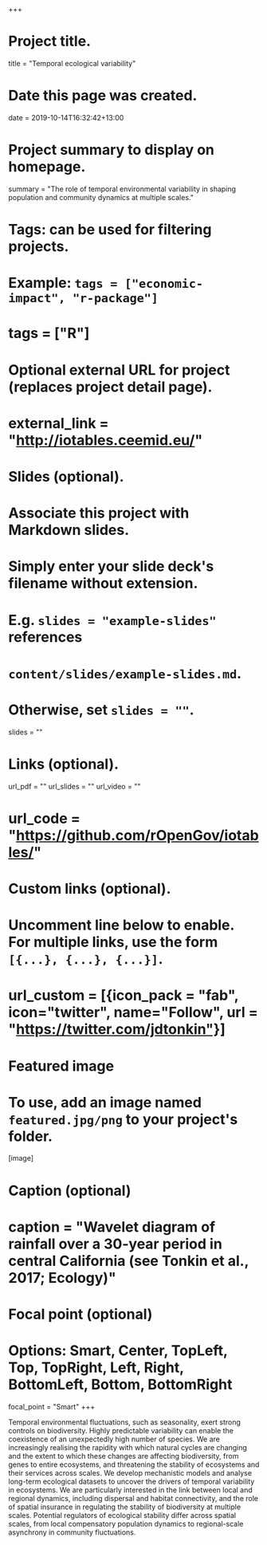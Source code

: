 +++
# Project title.
title = "Temporal ecological variability"

# Date this page was created.
date = 2019-10-14T16:32:42+13:00

# Project summary to display on homepage.
summary = "The role of temporal environmental variability in shaping population and community dynamics at multiple scales."

# Tags: can be used for filtering projects.
# Example: `tags = ["economic-impact", "r-package"]`
# tags = ["R"]

# Optional external URL for project (replaces project detail page).
# external_link = "http://iotables.ceemid.eu/"

# Slides (optional).
#   Associate this project with Markdown slides.
#   Simply enter your slide deck's filename without extension.
#   E.g. `slides = "example-slides"` references 
#   `content/slides/example-slides.md`.
#   Otherwise, set `slides = ""`.
slides = ""

# Links (optional).
url_pdf = ""
url_slides = ""
url_video = ""
# url_code = "https://github.com/rOpenGov/iotables/"

# Custom links (optional).
#   Uncomment line below to enable. For multiple links, use the form `[{...}, {...}, {...}]`.
# url_custom = [{icon_pack = "fab", icon="twitter", name="Follow", url = "https://twitter.com/jdtonkin"}]

# Featured image
# To use, add an image named `featured.jpg/png` to your project's folder. 
[image]
  # Caption (optional)
  # caption = "Wavelet diagram of rainfall over a 30-year period in central California (see Tonkin et al., 2017; Ecology)"
  
  # Focal point (optional)
  # Options: Smart, Center, TopLeft, Top, TopRight, Left, Right, BottomLeft, Bottom, BottomRight
  focal_point = "Smart"
+++


Temporal environmental fluctuations, such as seasonality, exert strong controls on biodiversity. Highly predictable variability can enable the coexistence of an unexpectedly high number of species. We are increasingly realising the rapidity with which natural cycles are changing and the extent to which these changes are affecting biodiversity, from genes to entire ecosystems, and threatening the stability of ecosystems and their services across scales. We develop mechanistic models and analyse long-term ecological datasets to uncover the drivers of temporal variability in ecosystems. We are particularly interested in the link between local and regional dynamics, including dispersal and habitat connectivity, and the role of spatial insurance in regulating the stability of biodiversity at multiple scales. Potential regulators of ecological stability differ across spatial scales, from local compensatory population dynamics to regional-scale asynchrony in community fluctuations. 



